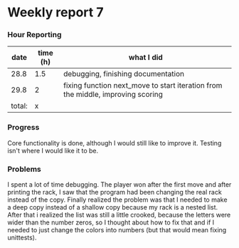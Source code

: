 # Weekly report 7

### Hour Reporting
| **date** | **time (h)** | **what I did** 
| --------- | ----------- | --------- 
| 28.8 | 1.5 | debugging, finishing documentation
| 29.8 | 2 | fixing function next_move to start iteration from the middle, improving scoring
| total: | x

### Progress
Core functionality is done, although I would still like to improve it. Testing isn't where I would like it to be.

### Problems
I spent a lot of time debugging. The player won after the first move and after printing the rack, I saw that the program had been changing the real rack instead of the copy. Finally realized the problem was that I needed to make a deep copy instead of a shallow copy because my rack is a nested list. After that i realized the list was still a little crooked, because the letters were wider than the number zeros, so I thought about how to fix that and if I needed to just change the colors into numbers (but that would mean fixing unittests).
